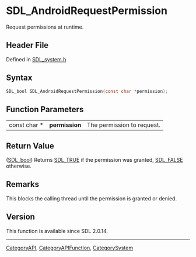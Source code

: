 # SDL_AndroidRequestPermission

Request permissions at runtime.

## Header File

Defined in [SDL_system.h](https://github.com/libsdl-org/SDL/blob/SDL2/include/SDL_system.h)

## Syntax

```c
SDL_bool SDL_AndroidRequestPermission(const char *permission);
```

## Function Parameters

|              |                |                            |
| ------------ | -------------- | -------------------------- |
| const char * | **permission** | The permission to request. |

## Return Value

([SDL_bool](SDL_bool)) Returns [SDL_TRUE](SDL_TRUE) if the permission was
granted, [SDL_FALSE](SDL_FALSE) otherwise.

## Remarks

This blocks the calling thread until the permission is granted or denied.

## Version

This function is available since SDL 2.0.14.





----
[CategoryAPI](CategoryAPI), [CategoryAPIFunction](CategoryAPIFunction), [CategorySystem](CategorySystem)

